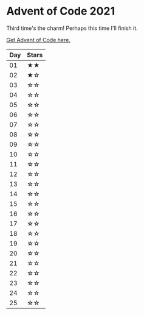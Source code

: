 # Advent of Code 2021

Third time's the charm! Perhaps this time I'll finish it.

[Get Advent of Code here.](https://adventofcode.com/)

| Day | Stars |
|-----|-------|
| 01  |  ★★  |
| 02  |  ★☆  |
| 03  |  ☆☆  |
| 04  |  ☆☆  |
| 05  |  ☆☆  |
| 06  |  ☆☆  |
| 07  |  ☆☆  |
| 08  |  ☆☆  |
| 09  |  ☆☆  |
| 10  |  ☆☆  |
| 11  |  ☆☆  |
| 12  |  ☆☆  |
| 13  |  ☆☆  |
| 14  |  ☆☆  |
| 15  |  ☆☆  |
| 16  |  ☆☆  |
| 17  |  ☆☆  |
| 18  |  ☆☆  |
| 19  |  ☆☆  |
| 20  |  ☆☆  |
| 21  |  ☆☆  |
| 22  |  ☆☆  |
| 23  |  ☆☆  |
| 24  |  ☆☆  |
| 25  |  ☆☆  |
